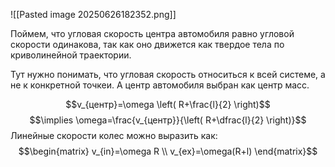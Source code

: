 ![[Pasted image 20250626182352.png]]

Поймем, что угловая скорость центра автомобиля равно угловой скорости одинакова, так как оно движется как твердое тела по криволинейной траектории.

Тут нужно понимать, что угловая скорость относиться к всей системе, а не к конкретной точкеи. А центр автомобиля выбран как центр масс.

$$v_{центр}=\omega \left( R+\frac{l}{2} \right)$$
$$\implies \omega=\frac{v_{центр}}{\left( R+\dfrac{l}{2} \right)}$$
Линейные скорости колес можно выразить как:
$$\begin{matrix}
v_{in}=\omega R \\
v_{ex}=\omega(R+l)
\end{matrix}$$
